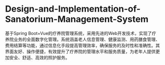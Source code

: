 # Design-and-Implementation-of-Sanatorium-Management-System
基于Spring Boot+Vue的疗养院管理系统，采用先进的Web开发技术，实现了疗养院业务的全面数字化管理。系统涵盖老人信息管理、健康监测、用药膳食管理、费用结算等功能，通过信息化手段提高管理效率，确保服务的及时性和准确性。其界面友好、操作便捷，有效提升了疗养院的管理水平和服务质量，为老年人提供更加安全、舒适、高效的照护服务。
